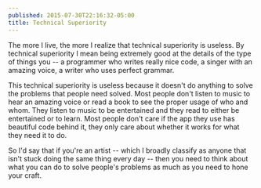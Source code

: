```yaml
---
published: 2015-07-30T22:16:32-05:00
title: Technical Superiority
---
```

The more I live, the more I realize that technical superiority is useless. By technical superiority I mean being extremely good at the details of the type of things you -- a programmer who writes really nice code, a singer with an amazing voice, a writer who uses perfect grammar.

This technical superiority is useless because it doesn't do anything to solve the problems that people need solved. Most people don't listen to music to hear an amazing voice or read a book to see the proper usage of who and whom. They listen to music to be entertained and they read to either be entertained or to learn. Most people don't care if the app they use has beautiful code behind it, they only care about whether it works for what they need it to do.

So I'd say that if you're an artist -- which I broadly classify as anyone that isn't stuck doing the same thing every day -- then you need to think about what you can do to solve people's problems as much as you need to hone your craft. 